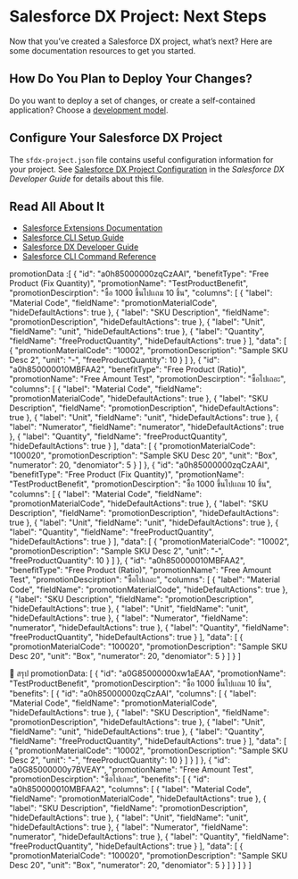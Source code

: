 # Salesforce DX Project: Next Steps

Now that you’ve created a Salesforce DX project, what’s next? Here are some documentation resources to get you started.

## How Do You Plan to Deploy Your Changes?

Do you want to deploy a set of changes, or create a self-contained application? Choose a [development model](https://developer.salesforce.com/tools/vscode/en/user-guide/development-models).

## Configure Your Salesforce DX Project

The `sfdx-project.json` file contains useful configuration information for your project. See [Salesforce DX Project Configuration](https://developer.salesforce.com/docs/atlas.en-us.sfdx_dev.meta/sfdx_dev/sfdx_dev_ws_config.htm) in the _Salesforce DX Developer Guide_ for details about this file.

## Read All About It

- [Salesforce Extensions Documentation](https://developer.salesforce.com/tools/vscode/)
- [Salesforce CLI Setup Guide](https://developer.salesforce.com/docs/atlas.en-us.sfdx_setup.meta/sfdx_setup/sfdx_setup_intro.htm)
- [Salesforce DX Developer Guide](https://developer.salesforce.com/docs/atlas.en-us.sfdx_dev.meta/sfdx_dev/sfdx_dev_intro.htm)
- [Salesforce CLI Command Reference](https://developer.salesforce.com/docs/atlas.en-us.sfdx_cli_reference.meta/sfdx_cli_reference/cli_reference.htm)

promotionData :[
  {
    "id": "a0h85000000zqCzAAI",
    "benefitType": "Free Product (Fix Quantity)",
    "promotionName": "TestProductBenefit",
    "promotionDescirption": "ซื้อ 1000 ขึ้นไปเเถม 10 ชิ้น",
    "columns": [
      {
        "label": "Material Code",
        "fieldName": "promotionMaterialCode",
        "hideDefaultActions": true
      },
      {
        "label": "SKU Description",
        "fieldName": "promotionDescription",
        "hideDefaultActions": true
      },
      {
        "label": "Unit",
        "fieldName": "unit",
        "hideDefaultActions": true
      },
      {
        "label": "Quantity",
        "fieldName": "freeProductQuantity",
        "hideDefaultActions": true
      }
    ],
    "data": [
      {
        "promotionMaterialCode": "10002",
        "promotionDescription": "Sample SKU Desc 2",
        "unit": "-",
        "freeProductQuantity": 10
      }
    ]
  },
  {
    "id": "a0h850000010MBFAA2",
    "benefitType": "Free Product (Ratio)",
    "promotionName": "Free Amount Test",
    "promotionDescirption": "ซื้อไปเถอะ",
    "columns": [
      {
        "label": "Material Code",
        "fieldName": "promotionMaterialCode",
        "hideDefaultActions": true
      },
      {
        "label": "SKU Description",
        "fieldName": "promotionDescription",
        "hideDefaultActions": true
      },
      {
        "label": "Unit",
        "fieldName": "unit",
        "hideDefaultActions": true
      },
      {
        "label": "Numerator",
        "fieldName": "numerator",
        "hideDefaultActions": true
      },
      {
        "label": "Quantity",
        "fieldName": "freeProductQuantity",
        "hideDefaultActions": true
      }
    ],
    "data": [
      {
        "promotionMaterialCode": "100020",
        "promotionDescription": "Sample SKU Desc 20",
        "unit": "Box",
        "numerator": 20,
        "denomiator": 5
      }
    ]
  },
  {
    "id": "a0h85000000zqCzAAI",
    "benefitType": "Free Product (Fix Quantity)",
    "promotionName": "TestProductBenefit",
    "promotionDescirption": "ซื้อ 1000 ขึ้นไปเเถม 10 ชิ้น",
    "columns": [
      {
        "label": "Material Code",
        "fieldName": "promotionMaterialCode",
        "hideDefaultActions": true
      },
      {
        "label": "SKU Description",
        "fieldName": "promotionDescription",
        "hideDefaultActions": true
      },
      {
        "label": "Unit",
        "fieldName": "unit",
        "hideDefaultActions": true
      },
      {
        "label": "Quantity",
        "fieldName": "freeProductQuantity",
        "hideDefaultActions": true
      }
    ],
    "data": [
      {
        "promotionMaterialCode": "10002",
        "promotionDescription": "Sample SKU Desc 2",
        "unit": "-",
        "freeProductQuantity": 10
      }
    ]
  },
  {
    "id": "a0h850000010MBFAA2",
    "benefitType": "Free Product (Ratio)",
    "promotionName": "Free Amount Test",
    "promotionDescirption": "ซื้อไปเถอะ",
    "columns": [
      {
        "label": "Material Code",
        "fieldName": "promotionMaterialCode",
        "hideDefaultActions": true
      },
      {
        "label": "SKU Description",
        "fieldName": "promotionDescription",
        "hideDefaultActions": true
      },
      {
        "label": "Unit",
        "fieldName": "unit",
        "hideDefaultActions": true
      },
      {
        "label": "Numerator",
        "fieldName": "numerator",
        "hideDefaultActions": true
      },
      {
        "label": "Quantity",
        "fieldName": "freeProductQuantity",
        "hideDefaultActions": true
      }
    ],
    "data": [
      {
        "promotionMaterialCode": "100020",
        "promotionDescription": "Sample SKU Desc 20",
        "unit": "Box",
        "numerator": 20,
        "denomiator": 5
      }
    ]
  }
]








🎯 สรุป promotionData: [
  {
    "id": "a0G85000000xw1aEAA",
    "promotionName": "TestProductBenefit",
    "promotionDescirption": "ซื้อ 1000 ขึ้นไปเเถม 10 ชิ้น",
    "benefits": [
      {
        "id": "a0h85000000zqCzAAI",
        "columns": [
          {
            "label": "Material Code",
            "fieldName": "promotionMaterialCode",
            "hideDefaultActions": true
          },
          {
            "label": "SKU Description",
            "fieldName": "promotionDescription",
            "hideDefaultActions": true
          },
          {
            "label": "Unit",
            "fieldName": "unit",
            "hideDefaultActions": true
          },
          {
            "label": "Quantity",
            "fieldName": "freeProductQuantity",
            "hideDefaultActions": true
          }
        ],
        "data": [
          {
            "promotionMaterialCode": "10002",
            "promotionDescription": "Sample SKU Desc 2",
            "unit": "-",
            "freeProductQuantity": 10
          }
        ]
      }
    ]
  },
  {
    "id": "a0G85000000y7BVEAY",
    "promotionName": "Free Amount Test",
    "promotionDescirption": "ซื้อไปเถอะ",
    "benefits": [
      {
        "id": "a0h850000010MBFAA2",
        "columns": [
          {
            "label": "Material Code",
            "fieldName": "promotionMaterialCode",
            "hideDefaultActions": true
          },
          {
            "label": "SKU Description",
            "fieldName": "promotionDescription",
            "hideDefaultActions": true
          },
          {
            "label": "Unit",
            "fieldName": "unit",
            "hideDefaultActions": true
          },
          {
            "label": "Numerator",
            "fieldName": "numerator",
            "hideDefaultActions": true
          },
          {
            "label": "Quantity",
            "fieldName": "freeProductQuantity",
            "hideDefaultActions": true
          }
        ],
        "data": [
          {
            "promotionMaterialCode": "100020",
            "promotionDescription": "Sample SKU Desc 20",
            "unit": "Box",
            "numerator": 20,
            "denomiator": 5
          }
        ]
      }
    ]
  }
]